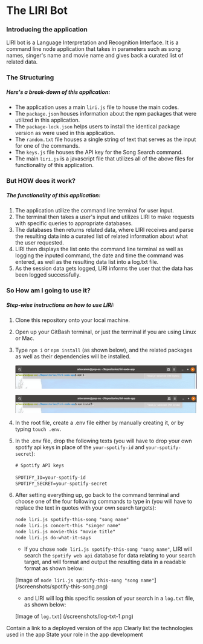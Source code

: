 # The LIRI Bot

### Introducing the application

LIRI bot is a Language Interpretation and Recognition Interface. It is a command line node application that takes in parameters such as song names, singer's name and movie name and gives back a curated list of related data.

### The Structuring

##### Here's a break-down of this application:

- The application uses a main `liri.js` file to house the main codes.
- The `package.json` houses information about the npm packages that were utilized in this application.
- The `package-lock.json` helps users to install the identical package version as were used in this application.
- The `random.txt` file houses a single string of text that serves as the input for one of the commands.
- The `keys.js` file houses the API key for the Song Search command.
- The main `liri.js` is a javascript file that utilizes all of the above files for functionality of this application.

### But HOW does it work?

##### The functionality of this application:

1. The application utilize the command line terminal for user input.
2. The terminal then takes a user's input and utilizes LIRI to make requests with specific queries to appropriate databases.
3. The databases then returns related data, where LIRI receives and parse the resulting data into a curated list of related information about what the user requested.
4. LIRI then displays the list onto the command line terminal as well as logging the inputed command, the date and time the command was entered, as well as the resulting data list into a log.txt file.
5. As the session data gets logged, LIRI informs the user that the data has been logged successfully.

### So How am I going to use it?

##### Step-wise instructions on how to use LIRI:

1. Clone this repository onto your local machine.
2. Open up your GitBash terminal, or just the terminal if you are using Linux or Mac.
3. Type `npm i` or `npm install` (as shown below), and the related packages as well as their dependencies will be installed.

    ![Image of `npm i`](/screenshots/npm-install.png)

    ![Image of `npm install`](/screenshots/npm-install2.png)

4. In the root file, create a .env file either by manually creating it, or by typing `touch .env`.
5. In the .env file, drop the following texts (you will have to drop your own spotify api keys in place of the `your-spotify-id` and `your-spotify-secret`):

    ```
    # Spotify API keys

    SPOTIFY_ID=your-spotify-id
    SPOTIFY_SECRET=your-spotify-secret

    ```
6. After setting everything up, go back to the command terminal and choose one of the four following commands to type in (you will have to replace the text in quotes with your own search targets):

    ```
    node liri.js spotify-this-song "song name"
    node liri.js concert-this "singer name"
    node liri.js movie-this "movie title"
    node liri.js do-what-it-says

    ```
    - If you chose `node liri.js spotify-this-song "song name"`, LIRI will search the `spotify web api` database for data relating to your search target, and will format and output the resulting data in a readable format as shown below:

    [Image of `node liri.js spotify-this-song "song name"`]
    (/screenshots/spotify-this-song.png)

      - and LIRI will log this specific session of your search in a `log.txt` file, as shown below:

      [Image of `log.txt`]
      (/screenshots/log-txt-1.png)

Contain a link to a deployed version of the app
Clearly list the technologies used in the app
State your role in the app development